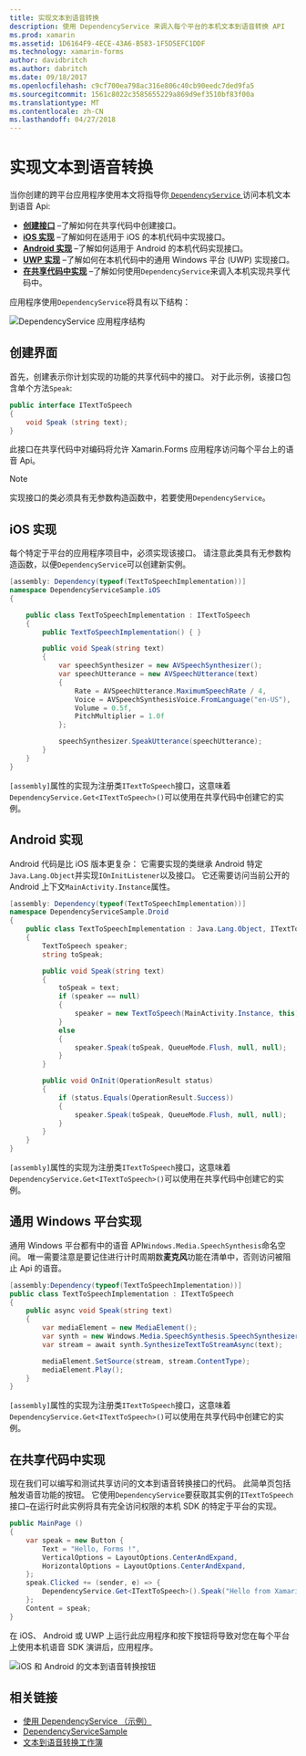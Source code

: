 ```yaml
---
title: 实现文本到语音转换
description: 使用 DependencyService 来调入每个平台的本机文本到语音转换 API
ms.prod: xamarin
ms.assetid: 1D6164F9-4ECE-43A6-B583-1F5D5EFC1DDF
ms.technology: xamarin-forms
author: davidbritch
ms.author: dabritch
ms.date: 09/18/2017
ms.openlocfilehash: c9cf700ea798ac316e806c40cb90eedc7ded9fa5
ms.sourcegitcommit: 1561c8022c3585655229a869d9ef3510bf83f00a
ms.translationtype: MT
ms.contentlocale: zh-CN
ms.lasthandoff: 04/27/2018
---
```

# <a name="implementing-text-to-speech"></a>实现文本到语音转换

当你创建的跨平台应用程序使用本文将指导你[ `DependencyService` ](https://developer.xamarin.com/api/type/Xamarin.Forms.DependencyService/)访问本机文本到语音 Api:

- **[创建接口](#Creating_the_Interface)** &ndash;了解如何在共享代码中创建接口。
- **[iOS 实现](#iOS_Implementation)** &ndash;了解如何在适用于 iOS 的本机代码中实现接口。
- **[Android 实现](#Android_Implementation)** &ndash;了解如何适用于 Android 的本机代码实现接口。
- **[UWP 实现](#WindowsImplementation)** &ndash;了解如何在本机代码中的通用 Windows 平台 (UWP) 实现接口。
- **[在共享代码中实现](#Implementing_in_Shared_Code)** &ndash;了解如何使用`DependencyService`来调入本机实现共享代码中。

应用程序使用`DependencyService`将具有以下结构：

![](text-to-speech-images/tts-diagram.png "DependencyService 应用程序结构")

<a name="Creating_the_Interface" />

## <a name="creating-the-interface"></a>创建界面

首先，创建表示你计划实现的功能的共享代码中的接口。 对于此示例，该接口包含单个方法`Speak`:

```csharp
public interface ITextToSpeech
{
    void Speak (string text);
}
```

此接口在共享代码中对编码将允许 Xamarin.Forms 应用程序访问每个平台上的语音 Api。

> [!NOTE]
> 实现接口的类必须具有无参数构造函数中，若要使用`DependencyService`。

<a name="iOS_Implementation" />

## <a name="ios-implementation"></a>iOS 实现

每个特定于平台的应用程序项目中，必须实现该接口。 请注意此类具有无参数构造函数，以便`DependencyService`可以创建新实例。

```csharp
[assembly: Dependency(typeof(TextToSpeechImplementation))]
namespace DependencyServiceSample.iOS
{

    public class TextToSpeechImplementation : ITextToSpeech
    {
        public TextToSpeechImplementation() { }

        public void Speak(string text)
        {
            var speechSynthesizer = new AVSpeechSynthesizer();
            var speechUtterance = new AVSpeechUtterance(text)
            {
                Rate = AVSpeechUtterance.MaximumSpeechRate / 4,
                Voice = AVSpeechSynthesisVoice.FromLanguage("en-US"),
                Volume = 0.5f,
                PitchMultiplier = 1.0f
            };

            speechSynthesizer.SpeakUtterance(speechUtterance);
        }
    }
}
```

`[assembly]`属性的实现为注册类`ITextToSpeech`接口，这意味着`DependencyService.Get<ITextToSpeech>()`可以使用在共享代码中创建它的实例。

<a name="Android_Implementation" />

## <a name="android-implementation"></a>Android 实现

Android 代码是比 iOS 版本更复杂： 它需要实现的类继承 Android 特定`Java.Lang.Object`并实现`IOnInitListener`以及接口。 它还需要访问当前公开的 Android 上下文`MainActivity.Instance`属性。

```csharp
[assembly: Dependency(typeof(TextToSpeechImplementation))]
namespace DependencyServiceSample.Droid
{
    public class TextToSpeechImplementation : Java.Lang.Object, ITextToSpeech, TextToSpeech.IOnInitListener
    {
        TextToSpeech speaker;
        string toSpeak;

        public void Speak(string text)
        {
            toSpeak = text;
            if (speaker == null)
            {
                speaker = new TextToSpeech(MainActivity.Instance, this);
            }
            else
            {
                speaker.Speak(toSpeak, QueueMode.Flush, null, null);
            }
        }

        public void OnInit(OperationResult status)
        {
            if (status.Equals(OperationResult.Success))
            {
                speaker.Speak(toSpeak, QueueMode.Flush, null, null);
            }
        }
    }
}
```

`[assembly]`属性的实现为注册类`ITextToSpeech`接口，这意味着`DependencyService.Get<ITextToSpeech>()`可以使用在共享代码中创建它的实例。

<a name="WindowsImplementation" />

## <a name="universal-windows-platform-implementation"></a>通用 Windows 平台实现

通用 Windows 平台都有中的语音 API`Windows.Media.SpeechSynthesis`命名空间。 唯一需要注意是要记住进行计时周期数**麦克风**功能在清单中，否则访问被阻止 Api 的语音。

```csharp
[assembly:Dependency(typeof(TextToSpeechImplementation))]
public class TextToSpeechImplementation : ITextToSpeech
{
    public async void Speak(string text)
    {
        var mediaElement = new MediaElement();
        var synth = new Windows.Media.SpeechSynthesis.SpeechSynthesizer();
        var stream = await synth.SynthesizeTextToStreamAsync(text);

        mediaElement.SetSource(stream, stream.ContentType);
        mediaElement.Play();
    }
}
```

`[assembly]`属性的实现为注册类`ITextToSpeech`接口，这意味着`DependencyService.Get<ITextToSpeech>()`可以使用在共享代码中创建它的实例。

<a name="Implementing_in_Shared_Code" />

## <a name="implementing-in-shared-code"></a>在共享代码中实现

现在我们可以编写和测试共享访问的文本到语音转换接口的代码。 此简单页包括触发语音功能的按钮。 它使用`DependencyService`要获取其实例的`ITextToSpeech`接口&ndash;在运行时此实例将具有完全访问权限的本机 SDK 的特定于平台的实现。

```csharp
public MainPage ()
{
    var speak = new Button {
        Text = "Hello, Forms !",
        VerticalOptions = LayoutOptions.CenterAndExpand,
        HorizontalOptions = LayoutOptions.CenterAndExpand,
    };
    speak.Clicked += (sender, e) => {
        DependencyService.Get<ITextToSpeech>().Speak("Hello from Xamarin Forms");
    };
    Content = speak;
}
```

在 iOS、 Android 或 UWP 上运行此应用程序和按下按钮将导致对您在每个平台上使用本机语音 SDK 演讲后，应用程序。

 ![iOS 和 Android 的文本到语音转换按钮](text-to-speech-images/running.png "文本到语音转换示例")


## <a name="related-links"></a>相关链接

- [使用 DependencyService （示例）](https://developer.xamarin.com/samples/xamarin-forms/UsingDependencyService/)
- [DependencyServiceSample](https://developer.xamarin.com/samples/xamarin-forms/DependencyService/DependencyServiceSample/)
- [文本到语音转换工作簿](https://developer.xamarin.com/workbooks/xamarin-forms/application-fundamentals/text-to-speech/text-to-speech.workbook)
